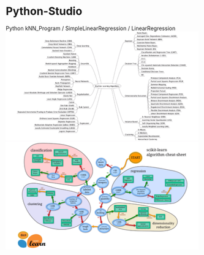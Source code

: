 # Python-Studio
Python kNN_Program / SimpleLinearRegression / LinearRegression
![image_01](https://github.com/IvanYang-Studio/Python-Studio/blob/master/image/2018-11-02_15-25-24.png)
![image_02](https://github.com/IvanYang-Studio/Python-Studio/blob/master/image/2018-11-02_15-26-07.png)
